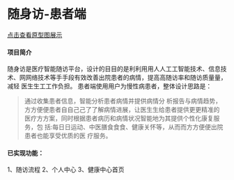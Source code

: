 #  随身访-患者端

[点击查看原型图展示](https://modao.cc/app/4a5db54f234bf42e7855ff7fe0e0922e3089a737?simulator_type=device&sticky)

#### 项目简介
随身访是医疗智能随访平台，设计的⽬目的是利利⽤用⼈人⼯工智能技术、信息技
术、⽹网络技术等⼿手段有效改善出院患者的病情，提⾼高随访率和随访质量量，减轻
医⽣生⼯工作负担。
患者端使用用户为慢性病患者，整体设计思路是：
> 通过收集患者信息，智能分析患者病情并提供病情分
析报告与病情趋势，⽅方便便患者⾃自⼰己了了解病情进展，让医⽣生给患者提供更更精准的
医疗⽅方案，同时根据患者病历和病情状况智能地为其提供个性化康复服务，包
括:每⽇日运动、中医膳⻝⾷食、健康关怀等，从⽽而⽅方便便出院患者也能享受优质的医
疗服务。

#### 已实现功能：
1、随访流程
2、个人中心
3、健康中心首页

